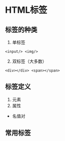 # HTML标签
## 标签的种类
1. 单标签
``` 
<input/> <img/>   
```
2. 双标签（大多数）
```
<div></div> <span></span>
```

## 标签定义
1. 元素
2. 属性  
- 名值对  

## 常用标签
